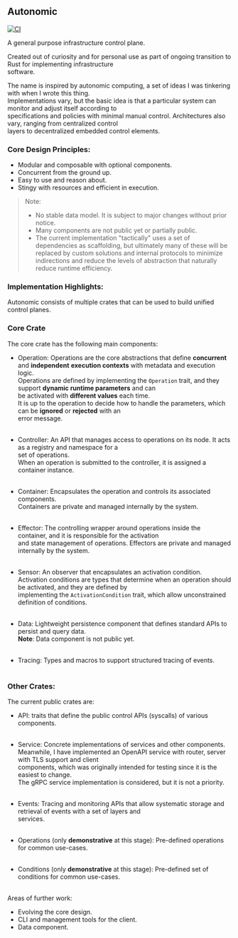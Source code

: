 ## Autonomic
[![CI](https://github.com/geo-mak/autonomic/actions/workflows/ci.yml/badge.svg)](https://github.com/geo-mak/autonomic/actions/workflows/ci.yml)

A general purpose infrastructure control plane.

Created out of curiosity and for personal use as part of ongoing transition to Rust for implementing infrastructure <br>
software.

The name is inspired by autonomic computing, a set of ideas I was tinkering with when I wrote this thing.<br>
Implementations vary, but the basic idea is that a particular system can monitor and adjust itself according to <br>
specifications and policies with minimal manual control. Architectures also vary, ranging from centralized control <br>
layers to decentralized embedded control elements.

### Core Design Principles:
* Modular and composable with optional components.
* Concurrent from the ground up.
* Easy to use and reason about.
* Stingy with resources and efficient in execution.

> Note:
> - No stable data model. It is subject to major changes without prior notice. 
> - Many components are not public yet or partially public.
> - The current implementation "tactically" uses a set of dependencies as scaffolding, but ultimately many of these will be replaced by custom solutions and internal protocols to minimize indirections and reduce the levels of abstraction that naturally reduce runtime efficiency.

### Implementation Highlights:
Autonomic consists of multiple crates that can be used to build unified control planes.

### Core Crate
The core crate has the following main components:

* Operation: Operations are the core abstractions that define **concurrent** and **independent** **execution contexts**
with metadata and execution logic.<br>
Operations are defined by implementing the `Operation` trait, and they support **dynamic runtime parameters** and can <br>
be activated with **different values** each time.<br>
It is up to the operation to decide how to handle the parameters, which can be **ignored** or **rejected** with an <br>
error message.<br><br>

* Controller: An API that manages access to operations on its node. It acts as a registry and namespace for a <br>
set of operations.<br> When an operation is submitted to the controller, it is assigned a container instance.<br><br>

* Container: Encapsulates the operation and controls its associated components.<br>
Containers are private and managed internally by the system.<br><br>

* Effector: The controlling wrapper around operations inside the container, and it is responsible for the activation <br>
and state management of operations. Effectors are private and managed internally by the system.<br><br>

* Sensor: An observer that encapsulates an activation condition.<br>
Activation conditions are types that determine when an operation should be activated, and they are defined by <br>
implementing the `ActivationCondition` trait, which allow unconstrained definition of conditions.<br><br>

* Data: Lightweight persistence component that defines standard APIs to persist and query data.<br>
**Note**: Data component is not public yet.<br><br>

* Tracing: Types and macros to support structured tracing of events.<br><br>

### Other Crates:

The current public crates are:

* API: traits that define the public control APIs (syscalls) of various components.<br><br>

* Service: Concrete implementations of services and other components.<br>
Meanwhile, I have implemented an OpenAPI service with router, server with TLS support and client <br>
components, which was originally intended for testing since it is the easiest to change.<br>
The gRPC service implementation is considered, but it is not a priority.<br><br>

* Events: Tracing and monitoring APIs that allow systematic storage and retrieval of events with a set of layers and <br>
services.<br><br>

* Operations (only **demonstrative** at this stage): Pre-defined operations for common use-cases.<br><br>

* Conditions (only **demonstrative** at this stage): Pre-defined set of conditions for common use-cases.<br><br>

Areas of further work:
* Evolving the core design.
* CLI and management tools for the client.
* Data component.
